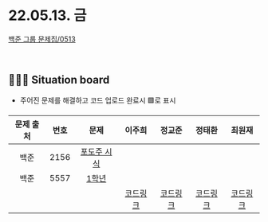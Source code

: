 # 22.05.13. 금

[백준 그룹 문제집/0513](https://www.acmicpc.net/group/workbook/view/13701/45239)

</br>

## 🧑🏽‍💻 Situation board
- 주어진 문제를 해결하고 코드 업로드 완료시 🟩로 표시

|문제 출처|번호|문제|이주희|정교준|정태환|최원재
|:-:|:-:|:-:|:-:|:-:|:-:|:-:
|백준|2156|[포도주 시식](https://www.acmicpc.net/problem/2156)|||||
|백준|5557|[1학년](https://www.acmicpc.net/problem/5557)|||||
||||[코드링크](이주희/README.md)|[코드링크](정교준/README.md)|[코드링크](정태환/README.md)|[코드링크](최원재/README.md)|
